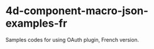 4d-component-macro-json-examples-fr
===================================

Samples codes for using OAuth plugin, French version.